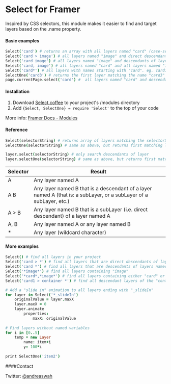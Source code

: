 # Select for Framer

Inspired by CSS selectors, this module makes it easier to find and target layers based on the .name property.

#### Basic examples
```coffeescript
Select('card') # returns an array with all layers named "card" (case-sensitive)
Select('card > image') # all layers named "image" and direct descendants of layers named "card"
Select('card image') # all layers named "image" and descendants of layers named "card"
Select('card, image') # all layers named "card" and all layers named "image"
Select('card*') # all layers with names starting with "card". eg. card1,card2,card3 etc.
SelectOne('card3') # returns the first layer matching the name "card3"
page.currentPage.select('card') #  all layers named "card" and descendants of the current page
```

#### Installation

1. Download [Select.coffee](https://github.com/awt2542/Select-for-Framer/raw/master/Select.coffee) to your project's /modules directory 
2. Add ```{Select, SelectOne} = require 'Select'``` to the top of your code

More info: [Framer Docs - Modules](http://framerjs.com/docs/#modules.modules)

#### Reference
```coffeescript
Select(selectorString) # returns array of layers matching the selectorString
SelectOne(selectorString) # same as above, but returns first matching layer

layer.select(selectorString) # only search descendants of layer
layer.selectOne(selectorString) # same as above, but returns first matching layer
```

| Selector      |  Result |
| ------------- | ------------- |
| A    | Any layer named A |
| A B    | Any layer named B that is a descendant of a layer named A (that is: a subLayer, or a subLayer of a subLayer, etc.)  |
| A > B  | Any layer named B that is a subLayer (i.e. direct descendant) of a layer named A  |
| A, B  | Any layer named A or any layer named B |
| *  | Any layer (wildcard character) |

#### More examples
```coffeescript
Select() # find all layers in your project
Select('card > *') # find all layers that are direct descendants of layers named "card"
Select('card *') # find all layers that are descendants of layers named "card"
Select('*image*') # find all layers containing "image"
Select('*card*,*image*') # find all layers containing either "card" or "image"
Select('card1 > container *') # find all descendant layers of the "container" inside "card1"

# Add a "slide in" animation to all layers ending with "_slideIn"
for layer in Select('*_slideIn')
    originalValue = layer.maxX
    layer.maxX = 0
    layer.animate
        properties:
            maxX: originalValue
            
# Find layers without named variables
for i in [0..5]
    temp = new Layer
        name: item+i
        y: 100*i
        
print SelectOne('item2')
```

####Contact

Twitter: [@andreaswah](http://twitter.com/andreaswah)

